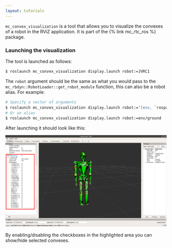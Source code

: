 ```yaml
---
layout: tutorials
---
```


`mc_convex_visualization` is a tool that allows you to visualize the convexes of a robot in the RViZ application. It is part of the {% link mc_rtc_ros %} package.

### Launching the visualization

The tool is launched as follows:

```bash
$ roslaunch mc_convex_visualization display.launch robot:=JVRC1
```

The `robot` argument should be the same as what you would pass to the `mc_rbdyn::RobotLoader::get_robot_module` function, this can also be a robot alias. For example:

```bash
# Specify a vector of arguments
$ roslaunch mc_convex_visualization display.launch robot:="[env, `rospack find mc_env_description`, ground]"
# Or an alias
$ roslaunch mc_convex_visualization display.launch robot:=env/ground
```

After launching it should look like this:

<img src="img/mc_convex_visualization.png" alt="mc_convex_visualization in action" class="img-fluid" />

By enabling/disabling the checkboxes in the highlighted area you can show/hide selected convexes.
